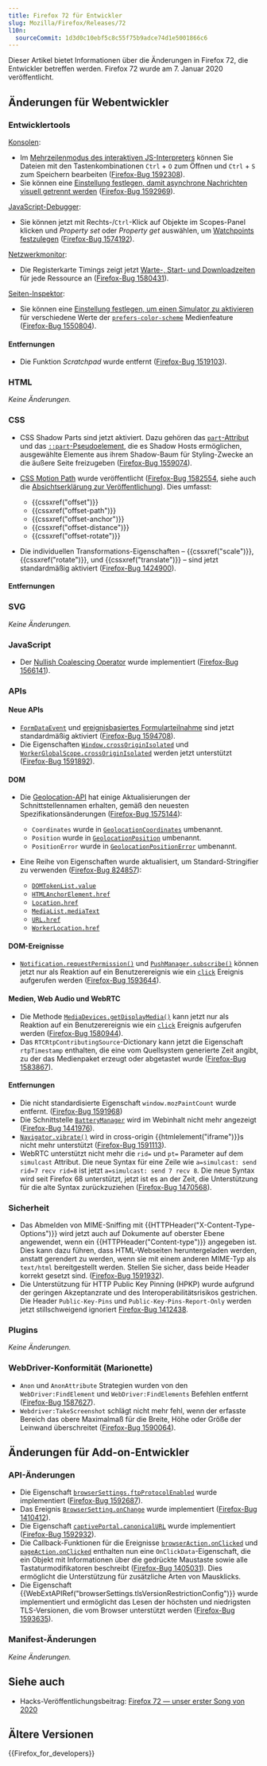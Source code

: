 ```yaml
---
title: Firefox 72 für Entwickler
slug: Mozilla/Firefox/Releases/72
l10n:
  sourceCommit: 1d3d0c10ebf5c8c55f75b9adce74d1e5001866c6
---
```


Dieser Artikel bietet Informationen über die Änderungen in Firefox 72, die Entwickler betreffen werden. Firefox 72 wurde am 7. Januar 2020 veröffentlicht.

## Änderungen für Webentwickler

### Entwicklertools

[Konsolen](https://firefox-source-docs.mozilla.org/devtools-user/web_console/index.html):

- Im [Mehrzeilenmodus des interaktiven JS-Interpreters](https://firefox-source-docs.mozilla.org/devtools-user/web_console/the_command_line_interpreter/index.html#multi-line-mode) können Sie Dateien mit den Tastenkombinationen `Ctrl` + `O` zum Öffnen und `Ctrl` + `S` zum Speichern bearbeiten ([Firefox-Bug 1592308](https://bugzil.la/1592308)).
- Sie können eine [Einstellung festlegen, damit asynchrone Nachrichten visuell getrennt werden](https://firefox-source-docs.mozilla.org/devtools-user/web_console/console_messages/index.html#async-stack-frames) ([Firefox-Bug 1592969](https://bugzil.la/1592969)).

[JavaScript-Debugger](https://firefox-source-docs.mozilla.org/devtools-user/debugger/index.html):

- Sie können jetzt mit Rechts-/`Ctrl`-Klick auf Objekte im Scopes-Panel klicken und _Property set_ oder _Property get_ auswählen, um [Watchpoints festzulegen](https://firefox-source-docs.mozilla.org/devtools-user/debugger/how_to/use_watchpoints/index.html#set-a-watchpoint) ([Firefox-Bug 1574192](https://bugzil.la/1574192)).

[Netzwerkmonitor](https://firefox-source-docs.mozilla.org/devtools-user/network_monitor/index.html):

- Die Registerkarte Timings zeigt jetzt [Warte-, Start- und Downloadzeiten](https://firefox-source-docs.mozilla.org/devtools-user/network_monitor/request_details/index.html#queued-started-downloaded) für jede Ressource an ([Firefox-Bug 1580431](https://bugzil.la/1580431)).

[Seiten-Inspektor](https://firefox-source-docs.mozilla.org/devtools-user/page_inspector/index.html):

- Sie können eine [Einstellung festlegen, um einen Simulator zu aktivieren](https://firefox-source-docs.mozilla.org/devtools-user/page_inspector/how_to/examine_and_edit_css/index.html#view-media-rules-for-color-scheme-preference) für verschiedene Werte der [`prefers-color-scheme`](/de/docs/Web/CSS/@media/prefers-color-scheme) Medienfeature ([Firefox-Bug 1550804](https://bugzil.la/1550804)).

#### Entfernungen

- Die Funktion _Scratchpad_ wurde entfernt ([Firefox-Bug 1519103](https://bugzil.la/1519103)).

### HTML

_Keine Änderungen._

### CSS

- CSS Shadow Parts sind jetzt aktiviert. Dazu gehören das [`part`-Attribut](/de/docs/Web/HTML/Reference/Global_attributes/part) und das [`::part`-Pseudoelement](/de/docs/Web/CSS/::part), die es Shadow Hosts ermöglichen, ausgewählte Elemente aus ihrem Shadow-Baum für Styling-Zwecke an die äußere Seite freizugeben ([Firefox-Bug 1559074](https://bugzil.la/1559074)).
- [CSS Motion Path](/de/docs/Web/CSS/CSS_motion_path) wurde veröffentlicht ([Firefox-Bug 1582554](https://bugzil.la/1582554), siehe auch die [Absichtserklärung zur Veröffentlichung](https://groups.google.com/forum/#!topic/mozilla.dev.platform/nOOIRsuxvuc)). Dies umfasst:
  - {{cssxref("offset")}}
  - {{cssxref("offset-path")}}
  - {{cssxref("offset-anchor")}}
  - {{cssxref("offset-distance")}}
  - {{cssxref("offset-rotate")}}

- Die individuellen Transformations-Eigenschaften – {{cssxref("scale")}}, {{cssxref("rotate")}}, und {{cssxref("translate")}} – sind jetzt standardmäßig aktiviert ([Firefox-Bug 1424900](https://bugzil.la/1424900)).

#### Entfernungen

### SVG

_Keine Änderungen._

### JavaScript

- Der [Nullish Coalescing Operator](/de/docs/Web/JavaScript/Reference/Operators/Nullish_coalescing) wurde implementiert ([Firefox-Bug 1566141](https://bugzil.la/1566141)).

### APIs

#### Neue APIs

- [`FormDataEvent`](/de/docs/Web/API/FormDataEvent) und [ereignisbasiertes Formularteilnahme](/de/docs/Web/API/XMLHttpRequest_API/Using_FormData_Objects#using_a_formdata_event) sind jetzt standardmäßig aktiviert ([Firefox-Bug 1594708](https://bugzil.la/1594708)).
- Die Eigenschaften [`Window.crossOriginIsolated`](/de/docs/Web/API/Window/crossOriginIsolated) und [`WorkerGlobalScope.crossOriginIsolated`](/de/docs/Web/API/WorkerGlobalScope/crossOriginIsolated) werden jetzt unterstützt ([Firefox-Bug 1591892](https://bugzil.la/1591892)).

#### DOM

- Die [Geolocation-API](/de/docs/Web/API/Geolocation_API) hat einige Aktualisierungen der Schnittstellennamen erhalten, gemäß den neuesten Spezifikationsänderungen ([Firefox-Bug 1575144](https://bugzil.la/1575144)):
  - `Coordinates` wurde in [`GeolocationCoordinates`](/de/docs/Web/API/GeolocationCoordinates) umbenannt.
  - `Position` wurde in [`GeolocationPosition`](/de/docs/Web/API/GeolocationPosition) umbenannt.
  - `PositionError` wurde in [`GeolocationPositionError`](/de/docs/Web/API/GeolocationPositionError) umbenannt.

- Eine Reihe von Eigenschaften wurde aktualisiert, um Standard-Stringifier zu verwenden ([Firefox-Bug 824857](https://bugzil.la/824857)):
  - [`DOMTokenList.value`](/de/docs/Web/API/DOMTokenList/value)
  - [`HTMLAnchorElement.href`](/de/docs/Web/API/HTMLAnchorElement/href)
  - [`Location.href`](/de/docs/Web/API/Location/href)
  - [`MediaList.mediaText`](/de/docs/Web/API/MediaList/mediaText)
  - [`URL.href`](/de/docs/Web/API/URL/href)
  - [`WorkerLocation.href`](/de/docs/Web/API/WorkerLocation/href)

#### DOM-Ereignisse

- [`Notification.requestPermission()`](/de/docs/Web/API/Notification/requestPermission_static) und [`PushManager.subscribe()`](/de/docs/Web/API/PushManager/subscribe) können jetzt nur als Reaktion auf ein Benutzerereignis wie ein [`click`](/de/docs/Web/API/Element/click_event) Ereignis aufgerufen werden ([Firefox-Bug 1593644](https://bugzil.la/1593644)).

#### Medien, Web Audio und WebRTC

- Die Methode [`MediaDevices.getDisplayMedia()`](/de/docs/Web/API/MediaDevices/getDisplayMedia) kann jetzt nur als Reaktion auf ein Benutzerereignis wie ein [`click`](/de/docs/Web/API/Element/click_event) Ereignis aufgerufen werden ([Firefox-Bug 1580944](https://bugzil.la/1580944)).
- Das `RTCRtpContributingSource`-Dictionary kann jetzt die Eigenschaft `rtpTimestamp` enthalten, die eine vom Quellsystem generierte Zeit angibt, zu der das Medienpaket erzeugt oder abgetastet wurde ([Firefox-Bug 1583867](https://bugzil.la/1583867)).

#### Entfernungen

- Die nicht standardisierte Eigenschaft `window.mozPaintCount` wurde entfernt. ([Firefox-Bug 1591968](https://bugzil.la/1591968))
- Die Schnittstelle [`BatteryManager`](/de/docs/Web/API/BatteryManager) wird im Webinhalt nicht mehr angezeigt ([Firefox-Bug 1441976](https://bugzil.la/1441976)).
- [`Navigator.vibrate()`](/de/docs/Web/API/Navigator/vibrate) wird in cross-origin {{htmlelement("iframe")}}s nicht mehr unterstützt ([Firefox-Bug 1591113](https://bugzil.la/1591113)).
- WebRTC unterstützt nicht mehr die `rid=` und `pt=` Parameter auf dem `simulcast` Attribut. Die neue Syntax für eine Zeile wie `a=simulcast: send rid=7 recv rid=8` ist jetzt `a=simulcast: send 7 recv 8`. Die neue Syntax wird seit Firefox 68 unterstützt, jetzt ist es an der Zeit, die Unterstützung für die alte Syntax zurückzuziehen ([Firefox-Bug 1470568](https://bugzil.la/1470568)).

### Sicherheit

- Das Abmelden von MIME-Sniffing mit {{HTTPHeader("X-Content-Type-Options")}} wird jetzt auch auf Dokumente auf oberster Ebene angewendet, wenn ein {{HTTPHeader("Content-type")}} angegeben ist. Dies kann dazu führen, dass HTML-Webseiten heruntergeladen werden, anstatt gerendert zu werden, wenn sie mit einem anderen MIME-Typ als `text/html` bereitgestellt werden. Stellen Sie sicher, dass beide Header korrekt gesetzt sind. ([Firefox-Bug 1591932](https://bugzil.la/1591932)).
- Die Unterstützung für HTTP Public Key Pinning (HPKP) wurde aufgrund der geringen Akzeptanzrate und des Interoperabilitätsrisikos gestrichen. Die Header `Public-Key-Pins` und `Public-Key-Pins-Report-Only` werden jetzt stillschweigend ignoriert [Firefox-Bug 1412438](https://bugzil.la/1412438).

### Plugins

_Keine Änderungen._

### WebDriver-Konformität (Marionette)

- `Anon` und `AnonAttribute` Strategien wurden von den `WebDriver:FindElement` und `WebDriver:FindElements` Befehlen entfernt ([Firefox-Bug 1587627](https://bugzil.la/1587627)).
- `Webdriver:TakeScreenshot` schlägt nicht mehr fehl, wenn der erfasste Bereich das obere Maximalmaß für die Breite, Höhe oder Größe der Leinwand überschreitet ([Firefox-Bug 1590064](https://bugzil.la/1590064)).

## Änderungen für Add-on-Entwickler

### API-Änderungen

- Die Eigenschaft [`browserSettings.ftpProtocolEnabled`](/de/docs/Mozilla/Add-ons/WebExtensions/API/browserSettings/ftpProtocolEnabled) wurde implementiert ([Firefox-Bug 1592687](https://bugzil.la/1592687)).
- Das Ereignis [`BrowserSetting.onChange`](/de/docs/Mozilla/Add-ons/WebExtensions/API/types/BrowserSetting/onChange) wurde implementiert ([Firefox-Bug 1410412](https://bugzil.la/1410412)).
- Die Eigenschaft [`captivePortal.canonicalURL`](/de/docs/Mozilla/Add-ons/WebExtensions/API/captivePortal/canonicalURL) wurde implementiert ([Firefox-Bug 1592932](https://bugzil.la/1592932)).
- Die Callback-Funktionen für die Ereignisse [`browserAction.onClicked`](/de/docs/Mozilla/Add-ons/WebExtensions/API/browserAction/onClicked) und [`pageAction.onClicked`](/de/docs/Mozilla/Add-ons/WebExtensions/API/pageAction/onClicked) enthalten nun eine `OnClickData`-Eigenschaft, die ein Objekt mit Informationen über die gedrückte Maustaste sowie alle Tastaturmodifikatoren beschreibt ([Firefox-Bug 1405031](https://bugzil.la/1405031)). Dies ermöglicht die Unterstützung für zusätzliche Arten von Mausklicks.
- Die Eigenschaft {{WebExtAPIRef("browserSettings.tlsVersionRestrictionConfig")}} wurde implementiert und ermöglicht das Lesen der höchsten und niedrigsten TLS-Versionen, die vom Browser unterstützt werden ([Firefox-Bug 1593635](https://bugzil.la/1593635)).

### Manifest-Änderungen

_Keine Änderungen._

## Siehe auch

- Hacks-Veröffentlichungsbeitrag: [Firefox 72 — unser erster Song von 2020](https://hacks.mozilla.org/2020/01/firefox-72-our-first-song-of-2020/)

## Ältere Versionen

{{Firefox_for_developers}}
